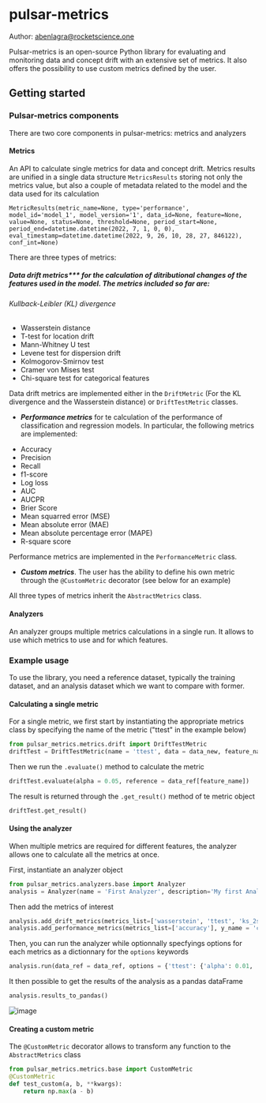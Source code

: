 # pulsar-metrics

Author: abenlagra@rocketscience.one

Pulsar-metrics is an open-source Python library for evaluating and monitoring data and concept drift with an extensive set of metrics. It also offers the possibility to use custom metrics defined by the user.

## Getting started

### Pulsar-metrics components

There are two core components in pulsar-metrics: metrics and analyzers

#### Metrics
An API to calculate single metrics for data and concept drift. Metrics results are unified in a single data structure `MetricsResults` storing not only the metrics value, but also a couple of metadata related to the model and the data used for its calculation

```
MetricResults(metric_name=None, type='performance', model_id='model_1', model_version='1', data_id=None, feature=None, value=None, status=None, threshold=None, period_start=None, period_end=datetime.datetime(2022, 7, 1, 0, 0), eval_timestamp=datetime.datetime(2022, 9, 26, 10, 28, 27, 846122), conf_int=None)
```

There are three types of metrics:

##### Data drift metrics*** for the calculation of ditributional changes of the features used in the model. The metrics included so far are:
###### Kullback-Leibler (KL) divergence
* Wasserstein distance
* T-test for location drift
* Mann-Whitney U test
* Levene test for dispersion drift
* Kolmogorov-Smirnov test
* Cramer von Mises test
* Chi-square test for categorical features

Data drift metrics are implemented either in the `DriftMetric` (For the KL divergence and the Wasserstein distance) or `DriftTestMetric` classes.

- ***Performance metrics*** for te calculation of the performance of classification and regression models. In particular, the following metrics are implemented:

* Accuracy
* Precision
* Recall
* f1-score
* Log loss
* AUC
* AUCPR
* Brier Score
* Mean squarred error (MSE)
* Mean absolute error (MAE)
* Mean absolute percentage error (MAPE)
* R-square score

Performance metrics are implemented in the `PerformanceMetric` class.

- ***Custom metrics***. The user has the ability to define his own metric through the `@CustomMetric` decorator (see below for an example)

All three types of metrics inherit the `AbstractMetrics` class.
#### Analyzers

An analyzer groups multiple metrics calculations in a single run. It allows to use which metrics to use and for which features.

### Example usage

To use the library, you need a reference dataset, typically the training dataset, and an analysis dataset which we want to compare with former.


#### Calculating a single metric
For a single metric, we first start by instantiating the appropriate metrics class by specifying the name of the metric ("ttest" in the example below)

```python
from pulsar_metrics.metrics.drift import DriftTestMetric
driftTest = DriftTestMetric(name = 'ttest', data = data_new, feature_name = feature_name)
```
Then we run the `.evaluate()` method to calculate the metric

```python
driftTest.evaluate(alpha = 0.05, reference = data_ref[feature_name])
```

The result is returned through the `.get_result()` method of te metric object

```python
driftTest.get_result()
```

#### Using the analyzer
When multiple metrics are required for different features, the analyzer allows one to calculate all the metrics at once.

First, instantiate an analyzer object

```python
from pulsar_metrics.analyzers.base import Analyzer
analysis = Analyzer(name = 'First Analyzer', description='My first Analyzer', data = data_new)
```

Then add the metrics of interest

```python
analysis.add_drift_metrics(metrics_list=['wasserstein', 'ttest', 'ks_2samp'], features_list=['Population', 'MedInc']);
analysis.add_performance_metrics(metrics_list=['accuracy'], y_name = 'clf_target');
```

Then, you can run the analyzer while optionnally specfyings options for each metrics as a dictionnary for the `options` keywords

```python
analysis.run(data_ref = data_ref, options = {'ttest': {'alpha': 0.01, 'equal_var': False}})
```

It then possible to get the results of the analysis as a pandas dataFrame

```python
analysis.results_to_pandas()
```

![image](https://user-images.githubusercontent.com/105239615/206878435-b3bd2b8d-5196-45cd-9eb6-76d70e002c23.png)

#### Creating a custom metric
The `@CustomMetric` decorator allows to transform any function to the `AbstractMetrics` class

```python
from pulsar_metrics.metrics.base import CustomMetric
@CustomMetric
def test_custom(a, b, **kwargs):
    return np.max(a - b)
```

